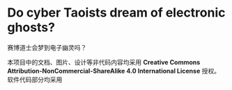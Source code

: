# Do cyber Taoists dream of electronic ghosts?
赛博道士会梦到电子幽灵吗？

本项目中的文档、图片、设计等非代码内容均采用 **Creative Commons Attribution-NonCommercial-ShareAlike 4.0 International License** 授权。
软件代码部分均采用
